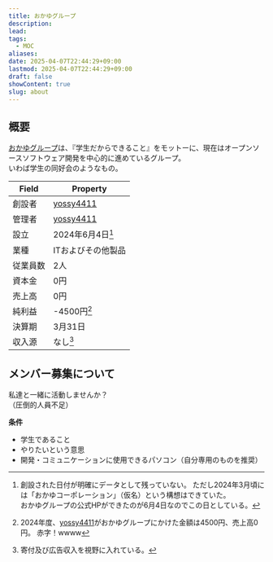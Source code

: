 ```yaml
---
title: おかゆグループ
description: 
lead: 
tags:
  - MOC
aliases: 
date: 2025-04-07T22:44:29+09:00
lastmod: 2025-04-07T22:44:29+09:00
draft: false
showContent: true
slug: about
---
```

## 概要
[おかゆグループ](https://okayugroup.com)は、『学生だからできること』をモットーに、現在はオープンソースソフトウェア開発を中心的に進めているグループ。  
いわば学生の同好会のようなもの。

| Field | Property                 |
| ----- | ------------------------ |
| 創設者   | [yossy4411](../私について.md) |
| 管理者   | [yossy4411](../私について.md) |
| 設立    | 2024年6月4日[^1]            |
| 業種    | ITおよびその他製品               |
| 従業員数  | 2人                       |
| 資本金   | 0円                       |
| 売上高   | 0円                       |
| 純利益   | -4500円[^2]               |
| 決算期   | 3月31日                    |
| 収入源   | なし[^3]                   |

[^1]: 創設された日付が明確にデータとして残っていない。
    ただし2024年3月頃には「おかゆコーポレーション」（仮名）という構想はできていた。  
    おかゆグループの公式HPができたのが6月4日なのでこの日としている。
[^2]: 2024年度、[yossy4411](../私について.md)がおかゆグループにかけた金額は4500円、売上高0円。
    赤字！wwww
[^3]: 寄付及び広告収入を視野に入れている。

## メンバー募集について
私達と一緒に活動しませんか？  
（圧倒的人員不足）

**条件**
- 学生であること
- やりたいという意思
- 開発・コミュニケーションに使用できるパソコン（自分専用のものを推奨）